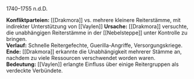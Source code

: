 1740–1755 n.d.D.

**Konfliktparteien:** [[Drakmora]] vs. mehrere kleinere Reiterstämme, mit indirekter Unterstützung von [[Vaylen]]
**Ursache:** [[Drakmora]] versuchte, die unabhängigen Reiterstämme in der [[Nebelsteppe]] unter Kontrolle zu bringen.  
**Verlauf:** Schnelle Reitergefechte, Guerilla-Angriffe, Versorgungskriege.  
**Ende:** [[Drakmora]] erkannte die Unabhängigkeit mehrerer Stämme an, nachdem zu viele Ressourcen verschwendet worden waren.  
**Bedeutung:** [[Vaylen]] erlangte Einfluss über einige Reitergruppen als verdeckte Verbündete.